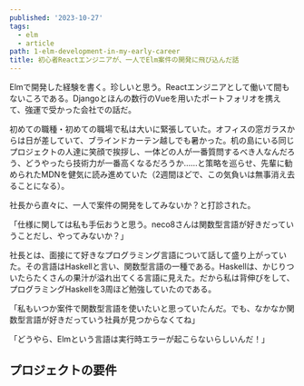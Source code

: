 ```yaml
---
published: '2023-10-27'
tags:
  - elm
  - article
path: 1-elm-development-in-my-early-career
title: 初心者Reactエンジニアが、一人でElm案件の開発に飛び込んだ話
---
```


Elmで開発した経験を書く。珍しいと思う。Reactエンジニアとして働いて間もないころである。Djangoとほんの数行のVueを用いたポートフォリオを携えて、強運で受かった会社での話だ。

初めての職種・初めての職場で私は大いに緊張していた。オフィスの窓ガラスからは日が差していて、ブラインドカーテン越しでも暑かった。机の島にいる同じプロジェクトの人達に笑顔で挨拶し、一体どの人が一番質問するべき人なんだろう、どうやったら技術力が一番高くなるだろうか……と策略を巡らせ、先輩に勧められたMDNを健気に読み進めていた（2週間ほどで、この気負いは無事消え去ることになる）。

社長から直々に、一人で案件の開発をしてみないか？と打診された。

「仕様に関しては私も手伝おうと思う。neco8さんは関数型言語が好きだっていうことだし、やってみないか？」

社長とは、面接にて好きなプログラミング言語について話して盛り上がっていた。その言語はHaskellと言い、関数型言語の一種である。Haskellは、かじりついたらたくさんの果汁が溢れ出てくる言語に見えた。だから私は背伸びをして、プログラミングHaskellを3周ほど勉強していたのである。

「私もいつか案件で関数型言語を使いたいと思っていたんだ。でも、なかなか関数型言語が好きだっていう社員が見つからなくてね」

「どうやら、Elmという言語は実行時エラーが起こらないらしいんだ！」

## プロジェクトの要件



